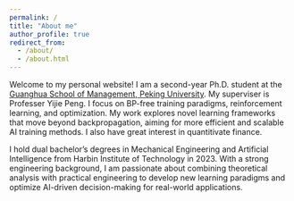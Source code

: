 ```yaml
---
permalink: /
title: "About me"
author_profile: true
redirect_from: 
  - /about/
  - /about.html
---
```


Welcome to my personal website! I am a second-year Ph.D. student at the [Guanghua School of Management, Peking University](www.https://www.gsm.pku.edu.cn/). My superviser is Professer Yijie Peng. I focus on BP-free training paradigms, reinforcement learning, and optimization. My work explores novel learning frameworks that move beyond backpropagation, aiming for more efficient and scalable AI training methods. I also have great interest in quantitivate finance.

I hold dual bachelor’s degrees in Mechanical Engineering and Artificial Intelligence from Harbin Institute of Technology in 2023. With a strong engineering background, I am passionate about combining theoretical analysis with practical engineering to develop new learning paradigms and optimize AI-driven decision-making for real-world applications.

